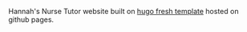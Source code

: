 Hannah's Nurse Tutor website built on [hugo fresh template](https://stefma.github.io/hugo-fresh/getstarted/) hosted on github pages.